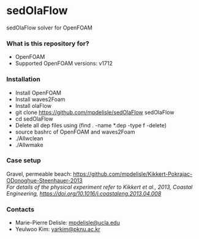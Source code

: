 # sedOlaFlow
sedOlaFlow solver for OpenFOAM

### What is this repository for? ###
* OpenFOAM
* Supported OpenFOAM versions: v1712

### Installation ###

* Install OpenFOAM
* Install waves2Foam
* Install olaFlow
* git clone https://github.com/mpdelisle/sedOlaFlow sedOlaFlow
* cd sedOlaFlow
* Delete all dep files using (find . -name *.dep -type f -delete)
* source bashrc of OpenFOAM and waves2Foam
* ./Allwclean
* ./Allwmake

### Case setup ###
Gravel, permeable beach: https://github.com/mpdelisle/Kikkert-Pokrajac-ODonoghue-Steenhauer-2013  
*For details of the physical experiment refer to Kikkert et al., 2013, Coastal Engineering, https://doi.org/10.1016/j.coastaleng.2013.04.008*


### Contacts ###
* Marie-Pierre Delisle: mpdelisle@ucla.edu
* Yeulwoo Kim: yarkim@pknu.ac.kr

